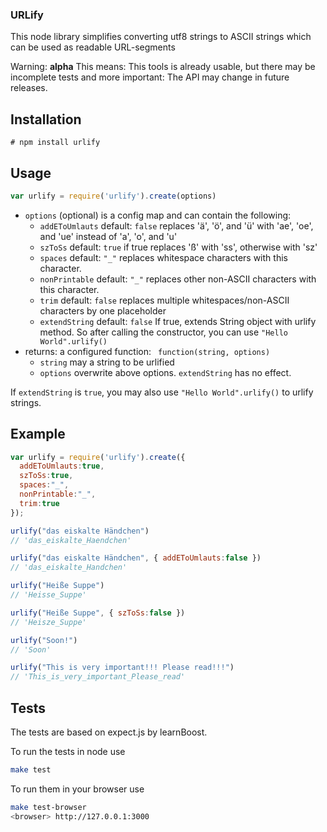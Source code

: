 ### URLify

This node library simplifies converting utf8 strings to ASCII strings which can be used as readable URL-segments

Warning: __alpha__ This means: This tools is already usable, but there may be
incomplete tests and more important: The API may change in future releases.

## Installation

```
# npm install urlify
```

## Usage

``` javascript
var urlify = require('urlify').create(options)
```

* ```options``` (optional) is a config map and can contain the following:
  * ```addEToUmlauts``` default: ```false```
    replaces 'ä', 'ö', and 'ü' with 'ae', 'oe', and 'ue' instead of 'a', 'o', and 'u'
  * ```szToSs``` default: ```true```
    if true replaces 'ß' with 'ss', otherwise with 'sz'
  * ```spaces``` default: ```"_"```
    replaces whitespace characters with this character.
  * ```nonPrintable``` default: ```"_"```
    replaces other non-ASCII characters with this character.
  * ```trim``` default: ```false```
    replaces multiple whitespaces/non-ASCII characters by one placeholder
  * ```extendString``` default: ```false```
    If true, extends String object with urlify method.
    So after calling the constructor, you can use ```"Hello World".urlify()```
* returns: a configured function: ``` function(string, options)```
  * ```string``` may a string to be urlified
  * ```options``` overwrite above options. ```extendString``` has no effect.

If ```extendString``` is ```true```, you may also use ```"Hello World".urlify()```
to urlify strings.

## Example

``` javascript
var urlify = require('urlify').create({
  addEToUmlauts:true,
  szToSs:true,
  spaces:"_",
  nonPrintable:"_",
  trim:true
});

urlify("das eiskalte Händchen")
// 'das_eiskalte_Haendchen'

urlify("das eiskalte Händchen", { addEToUmlauts:false })
// 'das_eiskalte_Handchen'

urlify("Heiße Suppe")
// 'Heisse_Suppe'

urlify("Heiße Suppe", { szToSs:false })
// 'Heisze_Suppe'

urlify("Soon!")
// 'Soon'

urlify("This is very important!!! Please read!!!")
// 'This_is_very_important_Please_read'
```

## Tests

The tests are based on expect.js by learnBoost.

To run the tests in node use
``` bash
make test
```
To run them in your browser use

``` bash
make test-browser
<browser> http://127.0.0.1:3000
```

